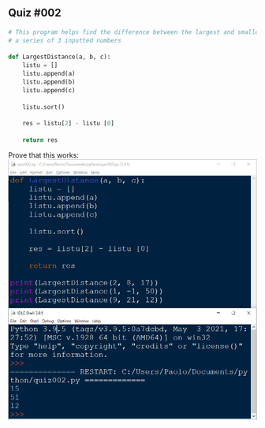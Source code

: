 ## Quiz #002

```.py
# This program helps find the difference between the largest and smallest number from
# a series of 3 inputted numbers

def LargestDistance(a, b, c):
    listu = []
    listu.append(a)
    listu.append(b)
    listu.append(c)

    listu.sort()

    res = listu[2] - listu [0]

    return res
```
Prove that this works:
![](quiz002.png)
